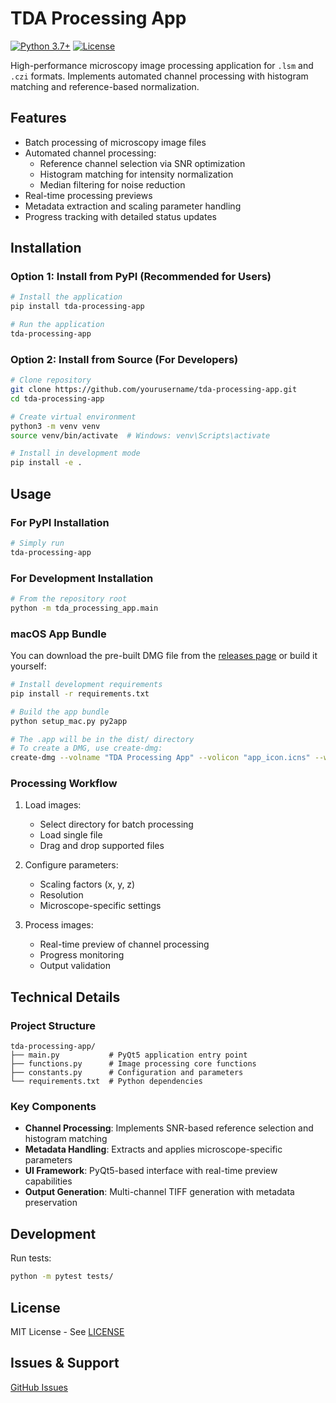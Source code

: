 
# TDA Processing App

[![Python 3.7+](https://img.shields.io/badge/python-3.7%2B-blue.svg)](https://www.python.org/downloads/)
[![License](https://img.shields.io/badge/license-MIT-green.svg)](LICENSE)

High-performance microscopy image processing application for `.lsm` and `.czi` formats. Implements automated channel processing with histogram matching and reference-based normalization.

## Features

- Batch processing of microscopy image files
- Automated channel processing:
  - Reference channel selection via SNR optimization
  - Histogram matching for intensity normalization
  - Median filtering for noise reduction
- Real-time processing previews
- Metadata extraction and scaling parameter handling
- Progress tracking with detailed status updates

## Installation

### Option 1: Install from PyPI (Recommended for Users)
```bash
# Install the application
pip install tda-processing-app

# Run the application
tda-processing-app
```

### Option 2: Install from Source (For Developers)
```bash
# Clone repository
git clone https://github.com/yourusername/tda-processing-app.git
cd tda-processing-app

# Create virtual environment
python3 -m venv venv
source venv/bin/activate  # Windows: venv\Scripts\activate

# Install in development mode
pip install -e .
```

## Usage

### For PyPI Installation
```bash
# Simply run
tda-processing-app
```

### For Development Installation
```bash
# From the repository root
python -m tda_processing_app.main
```

### macOS App Bundle
You can download the pre-built DMG file from the [releases page](https://github.com/yourusername/tda-processing-app/releases) or build it yourself:

```bash
# Install development requirements
pip install -r requirements.txt

# Build the app bundle
python setup_mac.py py2app

# The .app will be in the dist/ directory
# To create a DMG, use create-dmg:
create-dmg --volname "TDA Processing App" --volicon "app_icon.icns" --window-pos 200 120 --window-size 600 400 --icon-size 100 --icon "TDA Processing App.app" 175 120 --hide-extension "TDA Processing App.app" --app-drop-link 425 120 "TDA Processing App.dmg" "dist/TDA Processing App.app"
```

### Processing Workflow

1. Load images:
   - Select directory for batch processing
   - Load single file
   - Drag and drop supported files

2. Configure parameters:
   - Scaling factors (x, y, z)
   - Resolution
   - Microscope-specific settings

3. Process images:
   - Real-time preview of channel processing
   - Progress monitoring
   - Output validation

## Technical Details

### Project Structure
```
tda-processing-app/
├── main.py           # PyQt5 application entry point
├── functions.py      # Image processing core functions
├── constants.py      # Configuration and parameters
└── requirements.txt  # Python dependencies
```

### Key Components

- **Channel Processing**: Implements SNR-based reference selection and histogram matching
- **Metadata Handling**: Extracts and applies microscope-specific parameters
- **UI Framework**: PyQt5-based interface with real-time preview capabilities
- **Output Generation**: Multi-channel TIFF generation with metadata preservation

## Development

Run tests:
```bash
python -m pytest tests/
```

## License

MIT License - See [LICENSE](LICENSE)

## Issues & Support

[GitHub Issues](https://github.com/yourusername/tda-processing-app/issues)
